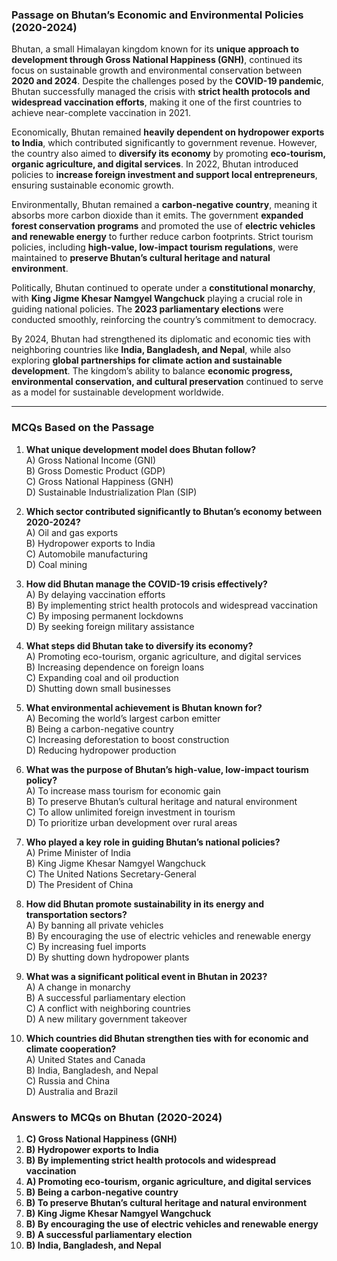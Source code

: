 ### **Passage on Bhutan’s Economic and Environmental Policies (2020-2024)**  

Bhutan, a small Himalayan kingdom known for its **unique approach to development through   Gross National Happiness (GNH)**, continued its focus on sustainable growth and environmental conservation between **2020 and 2024**. Despite the challenges posed by the **COVID-19 pandemic**, Bhutan successfully managed the crisis with **strict health protocols and widespread vaccination efforts**, making it one of the first countries to achieve near-complete vaccination in 2021.  
     
Economically, Bhutan remained **heavily dependent on hydropower exports to India**, which contributed significantly to government revenue. However, the country also aimed to **diversify its economy** by promoting **eco-tourism, organic agriculture, and digital services**. In 2022, Bhutan introduced policies to **increase foreign investment and support local entrepreneurs**, ensuring sustainable economic growth.             
      
Environmentally, Bhutan remained a **carbon-negative country**, meaning it absorbs more carbon dioxide than it emits. The government **expanded forest conservation programs** and promoted the use of **electric vehicles and renewable energy** to further reduce carbon footprints. Strict tourism policies, including **high-value, low-impact tourism regulations**, were maintained to **preserve Bhutan’s cultural heritage and natural environment**.  

Politically, Bhutan continued to operate under a **constitutional monarchy**, with **King Jigme Khesar Namgyel Wangchuck** playing a crucial role in guiding national policies. The **2023 parliamentary elections** were conducted smoothly, reinforcing the country’s commitment to democracy.  

By 2024, Bhutan had strengthened its diplomatic and economic ties with neighboring countries like **India, Bangladesh, and Nepal**, while also exploring **global partnerships for climate action and sustainable development**. The kingdom’s ability to balance **economic progress, environmental conservation, and cultural preservation** continued to serve as a model for sustainable development worldwide.  

---

### **MCQs Based on the Passage**  

1. **What unique development model does Bhutan follow?**  
   A) Gross National Income (GNI)  
   B) Gross Domestic Product (GDP)  
   C) Gross National Happiness (GNH)  
   D) Sustainable Industrialization Plan (SIP)  

2. **Which sector contributed significantly to Bhutan’s economy between 2020-2024?**  
   A) Oil and gas exports  
   B) Hydropower exports to India  
   C) Automobile manufacturing  
   D) Coal mining  

3. **How did Bhutan manage the COVID-19 crisis effectively?**  
   A) By delaying vaccination efforts  
   B) By implementing strict health protocols and widespread vaccination  
   C) By imposing permanent lockdowns  
   D) By seeking foreign military assistance  

4. **What steps did Bhutan take to diversify its economy?**  
   A) Promoting eco-tourism, organic agriculture, and digital services  
   B) Increasing dependence on foreign loans  
   C) Expanding coal and oil production  
   D) Shutting down small businesses  

5. **What environmental achievement is Bhutan known for?**  
   A) Becoming the world’s largest carbon emitter  
   B) Being a carbon-negative country  
   C) Increasing deforestation to boost construction  
   D) Reducing hydropower production  

6. **What was the purpose of Bhutan’s high-value, low-impact tourism policy?**  
   A) To increase mass tourism for economic gain  
   B) To preserve Bhutan’s cultural heritage and natural environment  
   C) To allow unlimited foreign investment in tourism  
   D) To prioritize urban development over rural areas  

7. **Who played a key role in guiding Bhutan’s national policies?**  
   A) Prime Minister of India  
   B) King Jigme Khesar Namgyel Wangchuck  
   C) The United Nations Secretary-General  
   D) The President of China  

8. **How did Bhutan promote sustainability in its energy and transportation sectors?**  
   A) By banning all private vehicles  
   B) By encouraging the use of electric vehicles and renewable energy  
   C) By increasing fuel imports  
   D) By shutting down hydropower plants  

9. **What was a significant political event in Bhutan in 2023?**  
   A) A change in monarchy  
   B) A successful parliamentary election  
   C) A conflict with neighboring countries  
   D) A new military government takeover  

10. **Which countries did Bhutan strengthen ties with for economic and climate cooperation?**  
   A) United States and Canada  
   B) India, Bangladesh, and Nepal  
   C) Russia and China  
   D) Australia and Brazil  

### **Answers to MCQs on Bhutan (2020-2024)**  

1. **C) Gross National Happiness (GNH)**  
2. **B) Hydropower exports to India**  
3. **B) By implementing strict health protocols and widespread vaccination**  
4. **A) Promoting eco-tourism, organic agriculture, and digital services**  
5. **B) Being a carbon-negative country**  
6. **B) To preserve Bhutan’s cultural heritage and natural environment**  
7. **B) King Jigme Khesar Namgyel Wangchuck**  
8. **B) By encouraging the use of electric vehicles and renewable energy**  
9. **B) A successful parliamentary election**  
10. **B) India, Bangladesh, and Nepal**  
